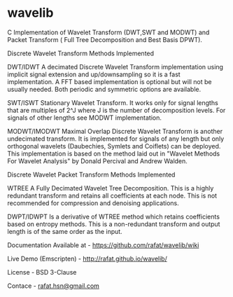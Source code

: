 wavelib
=======

C Implementation of Wavelet Transform (DWT,SWT and MODWT) and Packet Transform ( Full Tree Decomposition and Best Basis DPWT).

Discrete Wavelet Transform Methods Implemented

DWT/IDWT A decimated Discrete Wavelet Transform implementation using implicit signal extension and up/downsampling so it is a fast implementation. A FFT based implementation is optional but will not be usually needed. Both periodic and symmetric options are available.

SWT/ISWT Stationary Wavelet Transform. It works only for signal lengths that are multiples of 2^J where J is the number of decomposition levels. For signals of other lengths see MODWT implementation.

MODWT/IMODWT Maximal Overlap Discrete Wavelet Transform is another undecimated transform. It is implemented for signals of any length but only orthogonal wavelets (Daubechies, Symlets and Coiflets) can be deployed. This implementation is based on the method laid out in "Wavelet Methods For Wavelet Analysis" by Donald Percival and Andrew Walden. 

Discrete Wavelet Packet Transform Methods Implemented

WTREE A Fully Decimated Wavelet Tree Decomposition. This is a highly redundant transform and retains all coefficients at each node. This is not recommended for compression and denoising applications.

DWPT/IDWPT Is a derivative of WTREE method which retains coefficients based on entropy methods. This is a non-redundant transform and output length is of the same order as the input.

Documentation Available at - https://github.com/rafat/wavelib/wiki

Live Demo (Emscripten) - http://rafat.github.io/wavelib/

License - BSD 3-Clause

Contace - rafat.hsn@gmail.com
